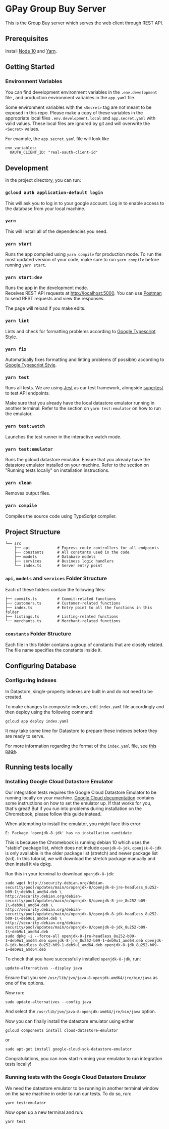 # GPay Group Buy Server

This is the Group Buy server which serves the web client through REST API.

## Prerequisites
Install [Node 10](nodejs.org) and [Yarn](classic.yarnpkg.com/en/docs/install/).

## Getting Started

### Environment Variables

You can find development environment variables in the `.env.development` file
, and production environment variables in the `app.yaml` file.

Some environment variables with the `<Secret>` tag are not meant to be exposed in this repo. Please make a copy of these variables in the appropriate local files `.env.development.local` and `app.secret.yaml` with valid values. These local files are ignored by git and will overwrite the `<Secret>` values.

For example, the `app.secret.yaml` file will look like

```
env_variables:
  OAUTH_CLIENT_ID: "real-oauth-client-id"
```

## Development

In the project directory, you can run:

### `gcloud auth application-default login`
This will ask you to log in to your google account.
Log in to enable access to the database from your local machine.

### `yarn`
This will install all of the dependencies you need.

### `yarn start`
Runs the app compiled using `yarn compile` for production mode.
To run the most updated version of your code, make sure to run `yarn compile`
before running `yarn start`.

### `yarn start:dev`

Runs the app in the development mode.<br />
Receives REST API requests at [http://localhost:5000](http://localhost:5000).
You can use [Postman](https://www.postman.com/downloads/) to send REST requests
and view the responses.<br />

The page will reload if you make edits.

### `yarn lint`

Lints and check for formatting problems according to [Google Typescript Style](https://github.com/google/gts).

### `yarn fix`

Automatically fixes formatting and linting problems (if possible) according to
[Google Typescript Style](https://github.com/google/gts).

### `yarn test`

Runs all tests. We are using [Jest](https://jestjs.io/) as our test framework, alongside [supertest](https://github.com/visionmedia/supertest)
to test API endpoints.

Make sure that you already have the local datastore emulator running in another terminal.
Refer to the section on `yarn test:emulator` on how to run the emulator.

### `yarn test:watch`

Launches the test runner in the interactive watch mode.

### `yarn test:emulator`

Runs the gcloud datastore emulator. Ensure that you already have the datastore emulator installed on your machine.
Refer to the section on "Running tests locally" on installation instructions.

### `yarn clean`

Removes output files.

### `yarn compile`

Compiles the source code using TypeScript compiler.

## Project Structure

```
└── src
    ├── api            # Express route controllers for all endpoints
    ├── constants      # All constants used in the code
    ├── models         # Database models
    ├── services       # Business logic handlers
    └── index.ts       # Server entry point
```

### `api`, `models` and `services` Folder Structure

Each of these folders contain the following files:

```
├── commits.ts         # Commit-related functions
├── customers.ts       # Customer-related functions
├── index.ts           # Entry point to all the functions in this folder
├── listings.ts        # Listing-related functions
└── merchants.ts       # Merchant-related functions
```

### `constants` Folder Structure

Each file in this folder contains a group of constants that are closely related.
The file name specifies the constants inside it.

## Configuring Database

### Configuring Indexes

In Datastore, single-property indexes are built in and do not need to be created.

To make changes to composite indexes, edit `index.yaml` file accordingly and then deploy using the following command:
```
gcloud app deploy index.yaml
```

It may take some time for Datastore to prepare these indexes before they are ready to serve.

For more information regarding the format of the `index.yaml` file, see
[this page](https://cloud.google.com/appengine/docs/flexible/nodejs/configuring-datastore-indexes-with-index-yaml).

## Running tests locally

### Installing Google Cloud Datastore Emulator

Our integration tests requires the Google Cloud Datastore Emulator to be running locally on your machine.
[Google Cloud documentation](https://cloud.google.com/datastore/docs/tools/datastore-emulator) contains some instructions on how to set the emulator up.
If that works for you, that's great!
But if you run into problems during installation on the Chromebook, please follow this guide instead.

When attempting to install the emulator, you might face this error:

```
E: Package 'openjdk-8-jdk' has no installation candidate
```

This is because the Chromebook is running debian 10 which uses the "stable" package list, which does not include `openjdk-8-jdk`.
`openjsk-8-jdk` is only available in the older package list (stretch) and newer package list (sid).
In this tutorial, we will download the stretch package manually and then install it via dpkg.

Run this in your terminal to download `openjdk-8-jdk`:

```
sudo wget http://security.debian.org/debian-security/pool/updates/main/o/openjdk-8/openjdk-8-jre-headless_8u252-b09-1\~deb9u1_amd64.deb \
http://security.debian.org/debian-security/pool/updates/main/o/openjdk-8/openjdk-8-jre_8u252-b09-1\~deb9u1_amd64.deb \
http://security.debian.org/debian-security/pool/updates/main/o/openjdk-8/openjdk-8-jdk-headless_8u252-b09-1\~deb9u1_amd64.deb \
http://security.debian.org/debian-security/pool/updates/main/o/openjdk-8/openjdk-8-jdk_8u252-b09-1\~deb9u1_amd64.deb
sudo dpkg -i --force-all openjdk-8-jre-headless_8u252-b09-1~deb9u1_amd64.deb openjdk-8-jre_8u252-b09-1~deb9u1_amd64.deb openjdk-8-jdk-headless_8u252-b09-1~deb9u1_amd64.deb openjdk-8-jdk_8u252-b09-1~deb9u1_amd64.deb
```

To check that you have successfully installed `openjdk-8-jdk`, run:

```
update-alternatives --display java
```
Ensure that you see `/usr/lib/jvm/java-8-openjdk-amd64/jre/bin/java` as one of the options.

Now run:

```
sudo update-alternatives --config java
```

And select the `/usr/lib/jvm/java-8-openjdk-amd64/jre/bin/java` option.

Now you can finally install the datastore emulator using either

```
gcloud components install cloud-datastore-emulator
```

or

```
sudo apt-get install google-cloud-sdk-datastore-emulator
```
Congratulations, you can now start running your emulator to run integration tests locally!

### Running tests with the Google Cloud Datastore Emulator

We need the datastore emulator to be running in another terminal window on the same machine in order to run our tests. To do so, run:

```
yarn test:emulator
```

Now open up a new terminal and run:

```
yarn test
```
